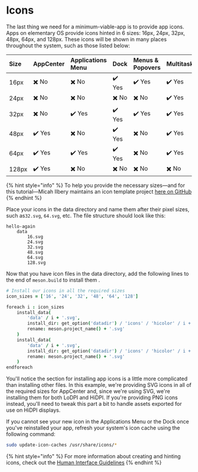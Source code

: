 # Icons

The last thing we need for a minimum-viable-app is to provide app icons. Apps on elementary OS provide icons hinted in 6 sizes: 16px, 24px, 32px, 48px, 64px, and 128px. These icons will be shown in many places throughout the system, such as those listed below:

| Size | AppCenter | Applications Menu | Dock | Menus & Popovers | Multitasking | Notifications |
| :--- | :--- | :--- | :--- | :--- | :--- | :--- |
| 16px | ✖️ No | ✖️ No | ✔️ Yes | ✔️ Yes | ✔️ Yes | ✖️ No |
| 24px | ✖️ No | ✖️ No | ✖️ No | ✖️ No | ✔️ Yes | ✔️ Yes |
| 32px | ✖️ No | ✔️ Yes | ✔️ Yes | ✔️ Yes | ✔️ Yes | ✖️ No |
| 48px | ✔️ Yes | ✖️ No | ✔️ Yes | ✖️ No | ✔️ Yes | ✔️ Yes |
| 64px | ✔️ Yes | ✔️ Yes | ✔️ Yes | ✖️ No | ✔️ Yes | ✖️ No |
| 128px | ✔️ Yes | ✖️ No | ✖️ No | ✖️ No | ✖️ No | ✖️ No |

{% hint style="info" %}
To help you provide the necessary sizes—and for this tutorial—Micah Ilbery maintains an icon template project [here on GitHub](https://github.com/micahilbery/elementary-icon-templates)
{% endhint %}

Place your icons in the data directory and name them after their pixel sizes, such as`32.svg`, `64.svg`, etc. The file structure should look like this:

```text
hello-again
    data
        16.svg
        24.svg
        32.svg
        48.svg
        64.svg
        128.svg
```

Now that you have icon files in the data directory, add the following lines to the end of `meson.build` to install them .

```coffeescript
# Install our icons in all the required sizes
icon_sizes = ['16', '24', '32', '48', '64', '128']

foreach i : icon_sizes
    install_data(
        'data' / i + '.svg',
        install_dir: get_option('datadir') / 'icons' / 'hicolor' / i + 'x' + i / 'apps',
        rename: meson.project_name() + '.svg'
    )
    install_data(
        'data' / i + '.svg',
        install_dir: get_option('datadir') / 'icons' / 'hicolor' / i + 'x' + i + '@2' / 'apps',
        rename: meson.project_name() + '.svg'
    )
endforeach
```

You'll notice the section for installing app icons is a little more complicated than installing other files. In this example, we're providing SVG icons in all of the required sizes for AppCenter and, since we're using SVG, we're installing them for both LoDPI and HiDPI. If you're providing PNG icons instead, you'll need to tweak this part a bit to handle assets exported for use on HiDPI displays.

If you cannot see your new icon in the Applications Menu or the Dock once you've reinstalled your app, refresh your system's icon cache using the following command:

```bash
sudo update-icon-caches /usr/share/icons/*
```

{% hint style="info" %}
For more information about creating and hinting icons, check out the [Human Interface Guidelines](https://docs.elementary.io/hig/reference/iconography#size)
{% endhint %}

